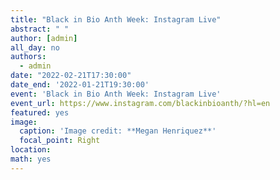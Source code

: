```yaml
---
title: "Black in Bio Anth Week: Instagram Live"
abstract: " "
author: [admin]
all_day: no
authors:
  - admin
date: "2022-02-21T17:30:00"
date_end: '2022-01-21T19:30:00'
event: 'Black in Bio Anth Week: Instagram Live'
event_url: https://www.instagram.com/blackinbioanth/?hl=en
featured: yes
image:
  caption: 'Image credit: **Megan Henriquez**'
  focal_point: Right
location: 
math: yes
---
```

